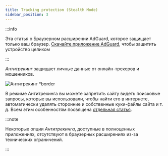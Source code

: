 ```yaml
---
title: Tracking protection (Stealth Mode)
sidebar_position: 3
---
```


:::info

Эта статья о Браузерном расширении AdGuard, которое защищает только ваш браузер. [Скачайте приложение AdGuard](https://agrd.io/download-kb-adblock), чтобы защитить устройство целиком

:::

_Антитрекинг_ защищает личные данные от онлайн-трекеров и мошенников.

![Антитрекинг \*border](https://cdn.adtidy.org/content/Kb/ad_blocker/browser_extension/ad_blocker_browser_extension_stealth_mode.png)

В режиме Антитрекинга вы можете запретить сайту видеть поисковые запросы, которые вы использовали, чтобы найти его в интернете, автоматически удалять сторонние и собственные куки-файлы сайта и т. д. Всем этим особенностям посвящена [отдельная статья](/general/stealth-mode).

:::note

Некоторые опции _Антитрекинга_, доступные в полноценных приложениях, отсутствуют в браузерных расширениях из-за технических ограничений.

:::
